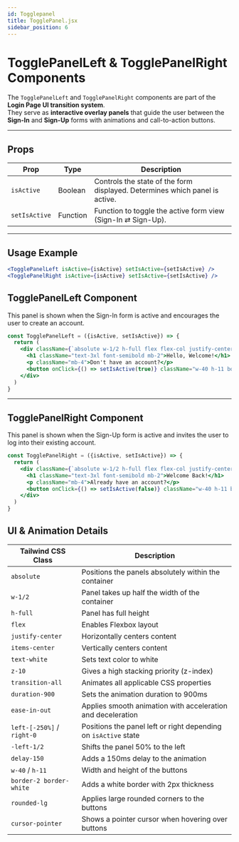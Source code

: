 ```yaml
---
id: Togglepanel
title: TogglePanel.jsx
sidebar_position: 6
---
```


# TogglePanelLeft & TogglePanelRight Components

The `TogglePanelLeft` and `TogglePanelRight` components are part of the **Login Page UI transition system**.  
They serve as **interactive overlay panels** that guide the user between the **Sign-In** and **Sign-Up** forms with animations and call-to-action buttons.

---

## Props

| Prop         | Type     | Description                                                                 |
|--------------|----------|-----------------------------------------------------------------------------|
| `isActive`   | Boolean  | Controls the state of the form displayed. Determines which panel is active. |
| `setIsActive`| Function | Function to toggle the active form view (Sign-In ⇄ Sign-Up).                |

---

## Usage Example

```jsx
<TogglePanelLeft isActive={isActive} setIsActive={setIsActive} />
<TogglePanelRight isActive={isActive} setIsActive={setIsActive} />
```

## TogglePanelLeft Component

This panel is shown when the Sign-In form is active and encourages the user to create an account.

```jsx
const TogglePanelLeft = ({isActive, setIsActive}) => {
  return (
    <div className={`absolute w-1/2 h-full flex flex-col justify-center items-center text-white z-10 transition-all duration-900 ease-in-out ${isActive ? 'left-[-250%]': 'right-0 '}`}>
      <h1 className="text-3xl font-semibold mb-2">Hello, Welcome!</h1>
      <p className="mb-4">Don't have an account?</p>
      <button onClick={() => setIsActive(true)} className="w-40 h-11 border-2 border-white text-white rounded-lg cursor-pointer ">Register</button>
    </div>
  )
}
```

---

## TogglePanelRight Component

This panel is shown when the Sign-Up form is active and invites the user to log into their existing account.

```jsx
const TogglePanelRight = ({isActive, setIsActive}) => {
  return (
    <div className={`absolute w-1/2 h-full flex flex-col justify-center items-center text-white z-10 transition-all duration-900 ease-in-out ${isActive ? 'left-0 delay-150': '-left-1/2'}`}>
      <h1 className="text-3xl font-semibold mb-2">Welcome Back!</h1>
      <p className="mb-4">Already have an account?</p>
      <button onClick={() => setIsActive(false)} className="w-40 h-11 border-2 border-white text-white rounded-lg cursor-pointer">Login</button>
    </div>
  )
}
```

## UI & Animation Details

| Tailwind CSS Class                       | Description                                                                 |
|--------------------------------|-----------------------------------------------------------------------------|
| `absolute`                     | Positions the panels absolutely within the container                        |
| `w-1/2`                         | Panel takes up half the width of the container                             |
| `h-full`                        | Panel has full height                                                       |
| `flex`                          | Enables Flexbox layout                                                      |
| `justify-center`               | Horizontally centers content                                                |
| `items-center`                 | Vertically centers content                                                  |
| `text-white`                   | Sets text color to white                                                    |
| `z-10`                          | Gives a high stacking priority (z-index)                                   |
| `transition-all`               | Animates all applicable CSS properties                                     |
| `duration-900`                 | Sets the animation duration to 900ms                                        |
| `ease-in-out`                  | Applies smooth animation with acceleration and deceleration                 |
| `left-[-250%]` / `right-0`     | Positions the panel left or right depending on `isActive` state            |
| `-left-1/2`                    | Shifts the panel 50% to the left                                            |
| `delay-150`                    | Adds a 150ms delay to the animation                                         |
| `w-40` / `h-11`                | Width and height of the buttons                                             |
| `border-2 border-white`       | Adds a white border with 2px thickness                                      |
| `rounded-lg`                   | Applies large rounded corners to the buttons                                |
| `cursor-pointer`               | Shows a pointer cursor when hovering over buttons                           |
